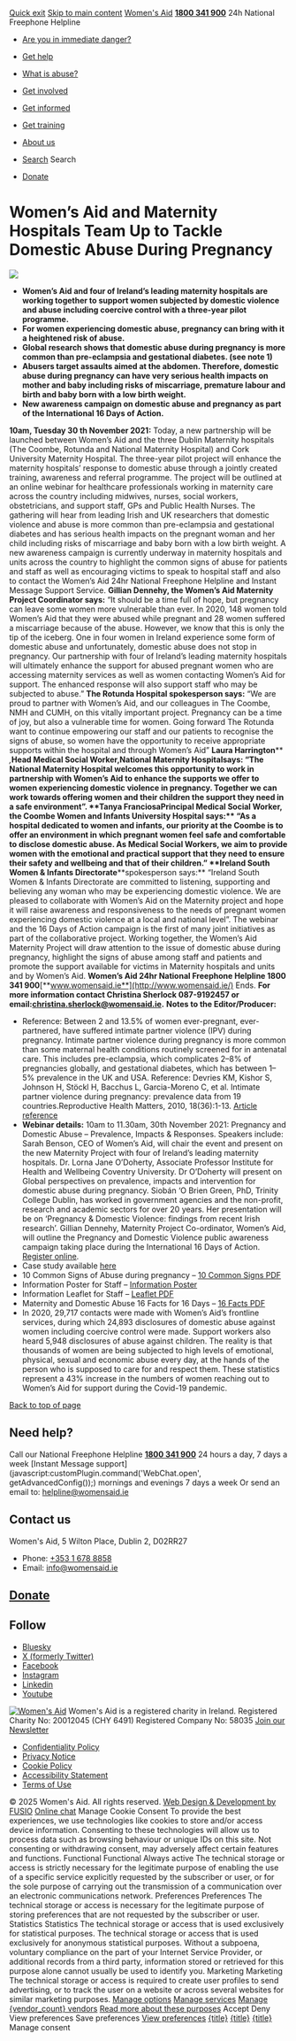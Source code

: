 [Quick exit](https://www.womensaid.ie/get-informed/news-events/media-releases/womens-aid-and-maternity-hospitals-team-up-to-tackle-domestic-abuse-during-pregnancy/#exit)
[Skip to main content](https://www.womensaid.ie/get-informed/news-events/media-releases/womens-aid-and-maternity-hospitals-team-up-to-tackle-domestic-abuse-during-pregnancy/#pagecontent "Skip to main content")
[Women's Aid](https://www.womensaid.ie/)
**[1800 341 900](tel:1800341900)** 24h National Freephone Helpline
  * [Are you in immediate danger?](https://www.womensaid.ie/are-you-in-immediate-danger/)
  * [Get help](https://www.womensaid.ie/get-help/)
  * [What is abuse?](https://www.womensaid.ie/what-is-abuse/)
  * [Get involved](https://www.womensaid.ie/get-involved/)
  * [Get informed](https://www.womensaid.ie/get-informed/)
  * [Get training](https://www.womensaid.ie/get-training/)
  * [About us](https://www.womensaid.ie/about-us/)


  * [Search](https://www.womensaid.ie/get-informed/news-events/media-releases/womens-aid-and-maternity-hospitals-team-up-to-tackle-domestic-abuse-during-pregnancy/)
Search
  * [Donate](https://www.womensaid.ie/get-involved/donate/)


# Women’s Aid and Maternity Hospitals Team Up to Tackle Domestic Abuse During Pregnancy
[![](https://www.womensaid.ie/app/uploads/2023/05/1638223686285445641-731x1024.jpg)](https://www.womensaid.ie/app/uploads/2023/05/1638223686285445641.jpg)
  * **Women’s Aid and four of Ireland’s leading maternity hospitals are working together to support women subjected by domestic violence and abuse including coercive control with a three-year pilot programme.**
  * **For women experiencing domestic abuse, pregnancy can bring with it a heightened risk of abuse.**
  * **Global research shows that domestic abuse during pregnancy is more common than pre-eclampsia and gestational diabetes. (see note 1)**
  * **Abusers target assaults aimed at the abdomen. Therefore, domestic abuse during pregnancy can have very serious health impacts on mother and baby including risks of miscarriage, premature labour and birth and baby born with a low birth weight.**
  * **New awareness campaign on domestic abuse and pregnancy as part of the International 16 Days of Action.**


**10am, Tuesday 30 th November 2021:** Today, a new partnership will be launched between Women’s Aid and the three Dublin Maternity hospitals (The Coombe, Rotunda and National Maternity Hospital) and Cork University Maternity Hospital. The three-year pilot project will enhance the maternity hospitals’ response to domestic abuse through a jointly created training, awareness and referral programme. The project will be outlined at an online webinar for healthcare professionals working in maternity care across the country including midwives, nurses, social workers, obstetricians, and support staff, GPs and Public Health Nurses. The gathering will hear from leading Irish and UK researchers that domestic violence and abuse is more common than pre-eclampsia and gestational diabetes and has serious health impacts on the pregnant woman and her child including risks of miscarriage and baby born with a low birth weight. A new awareness campaign is currently underway in maternity hospitals and units across the country to highlight the common signs of abuse for patients and staff as well as encouraging victims to speak to hospital staff and also to contact the Women’s Aid 24hr National Freephone Helpline and Instant Message Support Service.
**Gillian Dennehy, the Women’s Aid Maternity Project Coordinator says:**
“It should be a time full of hope, but pregnancy can leave some women more vulnerable than ever. In 2020, 148 women told Women’s Aid that they were abused while pregnant and 28 women suffered a miscarriage because of the abuse. However, we know that this is only the tip of the iceberg. One in four women in Ireland experience some form of domestic abuse and unfortunately, domestic abuse does not stop in pregnancy. Our partnership with four of Ireland’s leading maternity hospitals will ultimately enhance the support for abused pregnant women who are accessing maternity services as well as women contacting Women’s Aid for support. The enhanced response will also support staff who may be subjected to abuse.”
**The Rotunda Hospital spokesperson says:**
“We are proud to partner with Women’s Aid, and our colleagues in The Coombe, NMH and CUMH, on this vitally important project. Pregnancy can be a time of joy, but also a vulnerable time for women. Going forward The Rotunda want to continue empowering our staff and our patients to recognise the signs of abuse, so women have the opportunity to receive appropriate supports within the hospital and through Women’s Aid”
**Laura Harrington**** _,_****Head Medical Social Worker,****National Maternity Hospital****says:**
“The National Maternity Hospital welcomes this opportunity to work in partnership with Women’s Aid to enhance the supports we offer to women experiencing domestic violence in pregnancy. Together we can work towards offering women and their children the support they need in a safe environment”.
**Tanya Franciosa****Principal Medical Social Worker, t****he Coombe Women and Infants University Hospital says:**
“As a hospital dedicated to women and infants, our priority at the Coombe is to offer an environment in which pregnant women feel safe and comfortable to disclose domestic abuse. As Medical Social Workers, we aim to provide women with the emotional and practical support that they need to ensure their safety and wellbeing and that of their children.”
**Ireland South Women & Infants Directorate****spokesperson says:**
“Ireland South Women & Infants Directorate are committed to listening, supporting and believing any woman who may be experiencing domestic violence. We are pleased to collaborate with Women’s Aid on the Maternity project and hope it will raise awareness and responsiveness to the needs of pregnant women experiencing domestic violence at a local and national level”.
The webinar and the 16 Days of Action campaign is the first of many joint initiatives as part of the collaborative project. Working together, the Women’s Aid Maternity Project will draw attention to the issue of domestic abuse during pregnancy, highlight the signs of abuse among staff and patients and promote the support available for victims in Maternity hospitals and units and by Women’s Aid. 
**Women’s Aid 24hr National Freephone Helpline 1800 341 900**[**www.womensaid.ie**](http://www.womensaid.ie/)
Ends.
**For more information contact Christina Sherlock 087-9192457 or email:christina.sherlock@womensaid.ie.**
**Notes to the Editor/Producer:**
  * Reference: Between 2 and 13.5% of women ever-pregnant, ever-partnered, have suffered intimate partner violence (IPV) during pregnancy. Intimate partner violence during pregnancy is more common than some maternal health conditions routinely screened for in antenatal care. This includes pre-eclampsia, which complicates 2–8% of pregnancies globally, and gestational diabetes, which has between 1–5% prevalence in the UK and USA. Reference: Devries KM, Kishor S, Johnson H, Stöckl H, Bacchus L, Garcia-Moreno C, et al. Intimate partner violence during pregnancy: prevalence data from 19 countries.Reproductive Health Matters, 2010, 18(36):1-13. [Article reference](https://www.tandfonline.com/doi/full/10.1016/S0968-8080%2810%2936533-5)
  * **Webinar details:** 10am to 11.30am, 30th November 2021: Pregnancy and Domestic Abuse – Prevalence, Impacts & Responses. Speakers include: Sarah Benson, CEO of Women’s Aid, will chair the event and present on the new Maternity Project with four of Ireland’s leading maternity hospitals. Dr. Lorna Jane O’Doherty, Associate Professor Institute for Health and Wellbeing Coventry University. Dr O’Doherty will present on Global perspectives on prevalence, impacts and intervention for domestic abuse during pregnancy. Siobán ‘O Brien Green, PhD, Trinity College Dublin, has worked in government agencies and the non-profit, research and academic sectors for over 20 years. Her presentation will be on ‘Pregnancy & Domestic Violence: findings from recent Irish research’. Gillian Dennehy, Maternity Project Co-ordinator, Women’s Aid, will outline the Pregnancy and Domestic Violence public awareness campaign taking place during the International 16 Days of Action. [Register online](https://us02web.zoom.us/webinar/register/WN_prTyzqpORQy8U-XbjceOkQ).
  * Case study available [here](https://www.womensaid.ie/what-is-abuse/real-stories/)
  * 10 Common Signs of Abuse during pregnancy – [10 Common Signs PDF](https://www.womensaid.ie/app/uploads/2023/05/15691_womens_aid_maternity_hosp_poster_wa_maternity_poster_10_signs_of_abuse.pdf)
  * Information Poster for Staff – [Information Poster](https://www.womensaid.ie/app/uploads/2023/05/15691_womens_aid_maternity_hosp_poster_wa_maternity__staff_poster.pdf)
  * Information Leaflet for Staff – [Leaflet PDF](https://www.womensaid.ie/app/uploads/2023/05/1638228199290979921.pdf)
  * Maternity and Domestic Abuse 16 Facts for 16 Days – [16 Facts PDF](https://www.womensaid.ie/app/uploads/2023/05/15691_womens_aid_maternity_hosp_poster_16_facts_2021.pdf)
  * In 2020, 29,717 contacts were made with Women’s Aid’s frontline services, during which 24,893 disclosures of domestic abuse against women including coercive control were made. Support workers also heard 5,948 disclosures of abuse against children. The reality is that thousands of women are being subjected to high levels of emotional, physical, sexual and economic abuse every day, at the hands of the person who is supposed to care for and respect them. These statistics represent a 43% increase in the numbers of women reaching out to Women’s Aid for support during the Covid-19 pandemic.


[Back to top of page](https://www.womensaid.ie/get-informed/news-events/media-releases/womens-aid-and-maternity-hospitals-team-up-to-tackle-domestic-abuse-during-pregnancy/#top)
## Need help?
Call our National Freephone Helpline **[1800 341 900](tel:1800341900)** 24 hours a day, 7 days a week 
[Instant Message support](javascript:customPlugin.command\('WebChat.open', getAdvancedConfig\(\)\);) mornings and evenings 7 days a week
Or send an email to: helpline@womensaid.ie
## Contact us
Women's Aid, 5 Wilton Place, Dublin 2, D02RR27
  * Phone: [+353 1 678 8858](tel:+35316788858)
  * Email: info@womensaid.ie


## [Donate](https://www.womensaid.ie/get-involved/donate/)
## Follow
  * [Bluesky](https://bsky.app/profile/womensaidireland.bsky.social)
  * [X (formerly Twitter)](https://x.com/Womens_Aid)
  * [Facebook](https://www.facebook.com/womensaid.ie)
  * [Instagram](https://www.instagram.com/womens.aid)
  * [Linkedin](https://www.linkedin.com/company/women's-aid/)
  * [Youtube](https://www.youtube.com/@womensaidireland)


[![Women's Aid](https://www.womensaid.ie/app/themes/womensaidsage9/resources/assets/img/womens-aid-logo-white.svg)](https://www.womensaid.ie/get-informed/news-events/media-releases/womens-aid-and-maternity-hospitals-team-up-to-tackle-domestic-abuse-during-pregnancy/)
Women's Aid is a registered charity in Ireland.
Registered Charity No: 20012045 (CHY 6491) Registered Company No: 58035
[Join our Newsletter](https://www.womensaid.ie/get-informed/news-events/newsletter/)
  * [Confidentiality Policy](https://www.womensaid.ie/about-us/compliance/confidentiality-policy/)
  * [Privacy Notice](https://www.womensaid.ie/about-us/compliance/privacy-notice/)
  * [Cookie Policy](https://www.womensaid.ie/about-us/compliance/cookie-policy/)
  * [Accessibility Statement](https://www.womensaid.ie/about-us/compliance/accessibility-statement/)
  * [Terms of Use](https://www.womensaid.ie/about-us/compliance/terms-of-use/)


© 2025 Women's Aid. All rights reserved. [Web Design & Development by FUSIO](https://www.fusio.net/?utm_source=WomensAid&utm_medium=Website&utm_campaign=ClientLinks)
[Online chat](https://www.womensaid.ie/get-informed/news-events/media-releases/womens-aid-and-maternity-hospitals-team-up-to-tackle-domestic-abuse-during-pregnancy/#chat)
Manage Cookie Consent
To provide the best experiences, we use technologies like cookies to store and/or access device information. Consenting to these technologies will allow us to process data such as browsing behaviour or unique IDs on this site. Not consenting or withdrawing consent, may adversely affect certain features and functions.
Functional Functional Always active 
The technical storage or access is strictly necessary for the legitimate purpose of enabling the use of a specific service explicitly requested by the subscriber or user, or for the sole purpose of carrying out the transmission of a communication over an electronic communications network.
Preferences Preferences
The technical storage or access is necessary for the legitimate purpose of storing preferences that are not requested by the subscriber or user.
Statistics Statistics
The technical storage or access that is used exclusively for statistical purposes. The technical storage or access that is used exclusively for anonymous statistical purposes. Without a subpoena, voluntary compliance on the part of your Internet Service Provider, or additional records from a third party, information stored or retrieved for this purpose alone cannot usually be used to identify you.
Marketing Marketing
The technical storage or access is required to create user profiles to send advertising, or to track the user on a website or across several websites for similar marketing purposes.
[Manage options](https://www.womensaid.ie/get-informed/news-events/media-releases/womens-aid-and-maternity-hospitals-team-up-to-tackle-domestic-abuse-during-pregnancy/) [Manage services](https://www.womensaid.ie/get-informed/news-events/media-releases/womens-aid-and-maternity-hospitals-team-up-to-tackle-domestic-abuse-during-pregnancy/) [Manage {vendor_count} vendors](https://www.womensaid.ie/get-informed/news-events/media-releases/womens-aid-and-maternity-hospitals-team-up-to-tackle-domestic-abuse-during-pregnancy/) [Read more about these purposes](https://cookiedatabase.org/tcf/purposes/)
Accept Deny View preferences Save preferences [View preferences](https://www.womensaid.ie/get-informed/news-events/media-releases/womens-aid-and-maternity-hospitals-team-up-to-tackle-domestic-abuse-during-pregnancy/)
[{title}](https://www.womensaid.ie/get-informed/news-events/media-releases/womens-aid-and-maternity-hospitals-team-up-to-tackle-domestic-abuse-during-pregnancy/) [{title}](https://www.womensaid.ie/get-informed/news-events/media-releases/womens-aid-and-maternity-hospitals-team-up-to-tackle-domestic-abuse-during-pregnancy/) [{title}](https://www.womensaid.ie/get-informed/news-events/media-releases/womens-aid-and-maternity-hospitals-team-up-to-tackle-domestic-abuse-during-pregnancy/)
Manage consent
